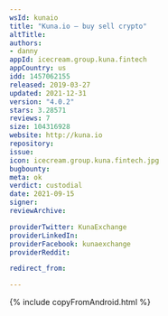 ```yaml
---
wsId: kunaio
title: "Kuna.io — buy sell crypto"
altTitle: 
authors:
- danny
appId: icecream.group.kuna.fintech
appCountry: us
idd: 1457062155
released: 2019-03-27
updated: 2021-12-31
version: "4.0.2"
stars: 3.28571
reviews: 7
size: 104316928
website: http://kuna.io
repository: 
issue: 
icon: icecream.group.kuna.fintech.jpg
bugbounty: 
meta: ok
verdict: custodial
date: 2021-09-15
signer: 
reviewArchive:

providerTwitter: KunaExchange
providerLinkedIn: 
providerFacebook: kunaexchange
providerReddit: 

redirect_from:

---
```


{% include copyFromAndroid.html %}
